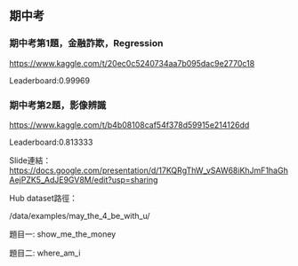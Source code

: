 ## 期中考
### 期中考第1題，金融詐欺，Regression
https://www.kaggle.com/t/20ec0c5240734aa7b095dac9e2770c18

Leaderboard:0.99969

### 期中考第2題，影像辨識
https://www.kaggle.com/t/b4b08108caf54f378d59915e214126dd

Leaderboard:0.813333

Slide連結：https://docs.google.com/presentation/d/17KQRgThW_vSAW68iKhJmF1haGhAejPZK5_AdJE9GV8M/edit?usp=sharing

Hub dataset路徑：

/data/examples/may_the_4_be_with_u/

題目一: show_me_the_money

題目二: where_am_i
